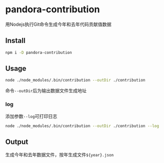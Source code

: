 # pandora-contribution
用Nodejs执行Git命令生成今年和去年代码贡献值数据


## Install

```bash
npm i -D pandora-contribution
``` 


## Usage

```bash
node ./node_modules/.bin/contribution --outDir ./contribution
``` 

命令`--outDir`后为输出数据文件生成地址

### log

添加参数`--log`可打印日志

```bash
node ./node_modules/.bin/contribution --outDir ./contribution --log
``` 


## Output

生成今年和去年数据文件，按年生成文件`${year}.json`
